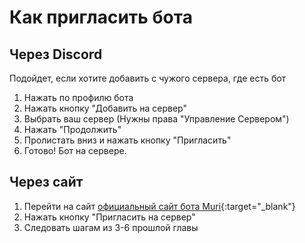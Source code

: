 # Как пригласить бота

## Через Discord
Подойдет, если хотите добавить с чужого сервера, где есть бот

1. Нажать по профилю бота
2. Нажать кнопку "Добавить на сервер"
3. Выбрать ваш сервер (Нужны права "Управление Сервером")
4. Нажать "Продолжить"
5. Пролистать вниз и нажать кнопку "Пригласить"
6. Готово! Бот на сервере.

## Через сайт

1. Перейти на сайт [официальный сайт бота Muri](https://muri.gizuhub.ru){:target="_blank"}
2. Нажать кнопку "Пригласить на сервер"
3. Следовать шагам из 3-6 прошлой главы
